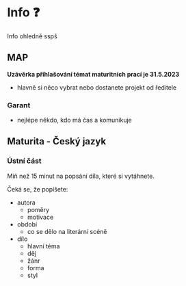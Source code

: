 # Info ❓
Info ohledně sspš

## MAP
**Uzávěrka přihlašování témat maturitních prací je 31.5.2023**
- hlavně si něco vybrat nebo dostanete projekt od ředitele

### Garant
- nejlépe někdo, kdo má čas a komunikuje

## Maturita - Český jazyk

### Ústní část

Míň než 15 minut na popsání díla, které si vytáhnete.

Čeká se, že popíšete:

- autora
  - poměry
  - motivace
- období
  - co se dělo na literární scéně
- dílo
  - hlavní téma
  - děj
  - žánr
  - forma
  - styl
